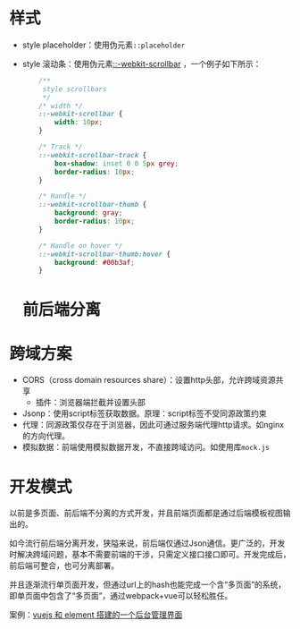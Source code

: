 # 样式

- style placeholder：使用伪元素`::placeholder`

- style 滚动条：使用伪元素[::-webkit-scrollbar](<https://developer.mozilla.org/en-US/docs/Web/CSS/::-webkit-scrollbar>) ，一个例子如下所示：

  ```css
      /**
       style scrollbars
       */
      /* width */
      ::-webkit-scrollbar {
          width: 10px;
      }
  
      /* Track */
      ::-webkit-scrollbar-track {
          box-shadow: inset 0 0 5px grey;
          border-radius: 10px;
      }
  
      /* Handle */
      ::-webkit-scrollbar-thumb {
          background: gray;
          border-radius: 10px;
      }
  
      /* Handle on hover */
      ::-webkit-scrollbar-thumb:hover {
          background: #00b3af;
      }
  ```

  # 前后端分离

# 跨域方案

- CORS（cross domain resources share）：设置http头部，允许跨域资源共享
  - 插件：浏览器端拦截并设置头部
- Jsonp：使用script标签获取数据。原理：script标签不受同源政策约束
- 代理：同源政策仅存在于浏览器，因此可通过服务端代理http请求。如nginx的方向代理。
- 模拟数据：前端使用模拟数据开发，不直接跨域访问。如使用库`mock.js`

# 开发模式

以前是多页面、前后端不分离的方式开发，并且前端页面都是通过后端模板视图输出的。

如今流行前后端分离开发，狭隘来说，前后端仅通过Json通信。更广泛的，开发时解决跨域问题，基本不需要前端的干涉，只需定义接口接口即可。开发完成后，前后端可整合，也可分离部署。

并且逐渐流行单页面开发，但通过url上的hash也能完成一个含“多页面”的系统，即单页面中包含了“多页面”，通过webpack+vue可以轻松胜任。

案例：[vuejs 和 element 搭建的一个后台管理界面](https://www.cnblogs.com/taylorchen/p/6083099.html)

